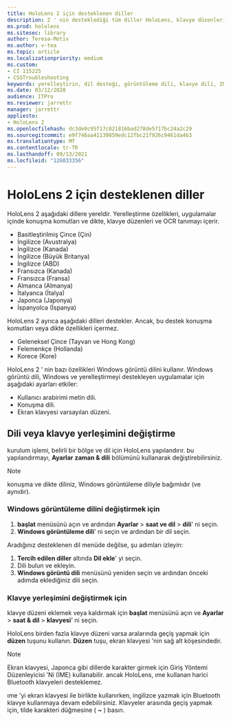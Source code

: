 ```yaml
---
title: HoloLens 2 için desteklenen diller
description: 2 ' nin desteklediği tüm diller HoloLens, klavye düzenlerini değiştirme ve Windows görüntüleme dilini güncelleştirme hakkında bilgi edinin.
ms.prod: hololens
ms.sitesec: library
author: Teresa-Motiv
ms.author: v-tea
ms.topic: article
ms.localizationpriority: medium
ms.custom:
- CI 115225
- CSSTroubleshooting
keywords: yerelleştirin, dil desteği, görüntüleme dili, klavye dili, IME, klavye düzeni
ms.date: 03/12/2020
audience: ITPro
ms.reviewer: jarrettr
manager: jarrettr
appliesto:
- HoloLens 2
ms.openlocfilehash: dc3de0c95f17c821816bad278de5717bc24a2c29
ms.sourcegitcommit: e9f746aa41139859edc12fbc21f926c9461da4b3
ms.translationtype: MT
ms.contentlocale: tr-TR
ms.lasthandoff: 09/13/2021
ms.locfileid: "126033356"
---
```

# <a name="supported-languages-for-hololens-2"></a>HoloLens 2 için desteklenen diller

HoloLens 2 aşağıdaki dillere yereldir. Yerelleştirme özellikleri, uygulamalar içinde konuşma komutları ve dikte, klavye düzenleri ve OCR tanımayı içerir.

- Basitleştirilmiş Çince (Çin)
- İngilizce (Avustralya)
- İngilizce (Kanada)
- İngilizce (Büyük Britanya)
- İngilizce (ABD)
- Fransızca (Kanada)
- Fransızca (Fransa)
- Almanca (Almanya)
- İtalyanca (İtalya)
- Japonca (Japonya)
- İspanyolca (İspanya)

HoloLens 2 ayrıca aşağıdaki dilleri destekler. Ancak, bu destek konuşma komutları veya dikte özellikleri içermez.

- Geleneksel Çince (Tayvan ve Hong Kong)
- Felemenkçe (Hollanda)
- Korece (Kore)

HoloLens 2 ' nin bazı özellikleri Windows görüntü dilini kullanır. Windows görüntü dili, Windows ve yerelleştirmeyi destekleyen uygulamalar için aşağıdaki ayarları etkiler:

- Kullanıcı arabirimi metin dili.
- Konuşma dili.
- Ekran klavyesi varsayılan düzeni.

## <a name="change-the-language-or-keyboard-layout"></a>Dili veya klavye yerleşimini değiştirme

kurulum işlemi, belirli bir bölge ve dil için HoloLens yapılandırır. bu yapılandırmayı, **Ayarlar** **zaman & dili** bölümünü kullanarak değiştirebilirsiniz.

> [!NOTE]  
> konuşma ve dikte diliniz, Windows görüntüleme diliyle bağımlıdır (ve aynıdır).

### <a name="to-change-the-windows-display-language"></a>Windows görüntüleme dilini değiştirmek için

1. **başlat** menüsünü açın ve ardından **Ayarlar**  >  **saat ve dil**  >  **dili**' ni seçin.
2. **Windows görüntüleme dili**' ni seçin ve ardından bir dil seçin.  

Aradığınız desteklenen dil menüde değilse, şu adımları izleyin:  

1. **Tercih edilen diller** altında **Dil ekle**' yi seçin.
2. Dili bulun ve ekleyin.
3. **Windows görüntü dili** menüsünü yeniden seçin ve ardından önceki adımda eklediğiniz dili seçin.

### <a name="to-change-the-keyboard-layout"></a>Klavye yerleşimini değiştirmek için

klavye düzeni eklemek veya kaldırmak için **başlat** menüsünü açın ve **Ayarlar**  >  **saat & dil**  >  **klavyesi**' ni seçin.

HoloLens birden fazla klavye düzeni varsa aralarında geçiş yapmak için **düzen** tuşunu kullanın. **Düzen** tuşu, ekran klavyesi 'nin sağ alt köşesindedir.

> [!NOTE]  
> Ekran klavyesi, Japonca gibi dillerde karakter girmek için Giriş Yöntemi Düzenleyicisi 'Ni (IME) kullanabilir. ancak HoloLens, ıme kullanan harici Bluetooth klavyeleri desteklemez.
>  
> ıme 'yi ekran klavyesi ile birlikte kullanırken, ingilizce yazmak için Bluetooth klavye kullanmaya devam edebilirsiniz. Klavyeler arasında geçiş yapmak için, tilde karakteri düğmesine ( **~** ) basın.
